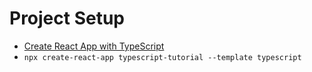 # Project Setup

- [Create React App with TypeScript](https://create-react-app.dev/docs/adding-typescript/)
- `npx create-react-app typescript-tutorial --template typescript`